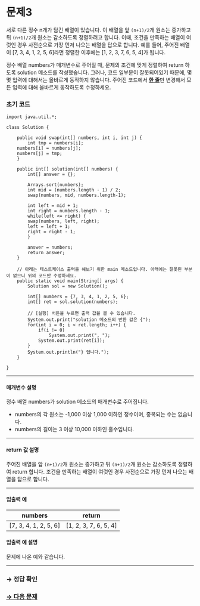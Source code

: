 # 문제3

서로 다른 정수 n개가 담긴 배열이 있습니다. 이 배열을 앞 `(n+1)/2`개 원소는 증가하고 뒤 `(n+1)/2`개 원소는 감소하도록 정렬하려고 합니다. 이때, 조건을 만족하는 배열이 여럿인 경우 사전순으로 가장 먼저 나오는 배열을 답으로 합니다. 예를 들어, 주어진 배열이 [7, 3, 4, 1, 2, 5, 6]라면 정렬한 이후에는 [1, 2, 3, 7, 6, 5, 4]가 됩니다.

정수 배열 numbers가 매개변수로 주어질 때, 문제의 조건에 맞게 정렬하여 return 하도록 solution 메소드를 작성했습니다. 그러나, 코드 일부분이 잘못되어있기 때문에, 몇몇 입력에 대해서는 올바르게 동작하지 않습니다. 주어진 코드에서 <u>**한 줄**</u>만 변경해서 모든 입력에 대해 올바르게 동작하도록 수정하세요.

### 초기 코드

```
import java.util.*;

class Solution {

    public void swap(int[] numbers, int i, int j) {
        int tmp = numbers[i];
	numbers[i] = numbers[j];
	numbers[j] = tmp;
    }

    public int[] solution(int[] numbers) {
        int[] answer = {};

        Arrays.sort(numbers);
        int mid = (numbers.length - 1) / 2;
        swap(numbers, mid, numbers.length-1);

        int left = mid + 1;
        int right = numbers.length - 1;
        while(left <= right) {
	    swap(numbers, left, right);
	    left = left + 1;
	    right = right - 1;
        }

        answer = numbers;
        return answer;
    }

    // 아래는 테스트케이스 출력을 해보기 위한 main 메소드입니다. 아래에는 잘못된 부분이 없으니 위의 코드만 수정하세요.
    public static void main(String[] args) {
    	Solution sol = new Solution();
      
    	int[] numbers = {7, 3, 4, 1, 2, 5, 6};
    	int[] ret = sol.solution(numbers);

    	// [실행] 버튼을 누르면 출력 값을 볼 수 있습니다.
    	System.out.print("solution 메소드의 반환 값은 {");
    	for(int i = 0; i < ret.length; i++) {
    		if(i != 0)
    			System.out.print(", ");
    		System.out.print(ret[i]);
    	}
    	System.out.println("} 입니다.");
    }
    
}
```

---

#### 매개변수 설명

정수 배열 numbers가 solution 메소드의 매개변수로 주어집니다.
* numbers의 각 원소는 -1,000 이상 1,000 이하인 정수이며, 중복되는 수는 없습니다.
* numbers의 길이는 3 이상 10,000 이하인 홀수입니다.

---

#### return 값 설명

주어진 배열을 앞 `(n+1)/2`개 원소는 증가하고 뒤 `(n+1)/2`개 원소는 감소하도록 정렬하여 return 합니다.
조건을 만족하는 배열이 여럿인 경우 사전순으로 가장 먼저 나오는 배열을 답으로 합니다.

---
#### 입출력 예

| numbers               | return                |
|-----------------------|-----------------------|
| [7, 3, 4, 1, 2, 5, 6] | [1, 2, 3, 7, 6, 5, 4] |

#### 입출력 예 설명

문제에 나온 예와 같습니다.

---

### → 정답 확인

### [→ 다음 문제](https://github.com/tnehf18/cosPro/blob/main/java/ex_1st/ex_1st_05/no_04/desc_04.md "cosPro 1급 Java 5차 4번 문제")
